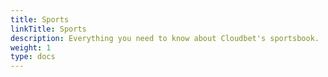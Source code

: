 ```yaml
---
title: Sports
linkTitle: Sports
description: Everything you need to know about Cloudbet's sportsbook.
weight: 1
type: docs
---
```

